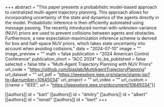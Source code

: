 +++
abstract = "This paper presents a probabilistic model-based approach to centralized multi-agent trajectory planning. This approach allows for incorporating uncertainty of the state and dynamics of the agents directly in the model. Probabilistic inference is then efficiently automated using message passing. The recently introduced normal-with-unknown-variance (NUV) priors are used to prevent collisions between agents and obstacles. Furthermore, a new expectation-maximization inference scheme is derived for box and half-space NUV priors, which takes state uncertainty into account when avoiding collisions."
date = "2024-07-10"
image = ""
image_preview = ""
math = false
publication = "2024 American Control Conference"
publication_short = "ACC 2024"
to_be_published = false
selected = false
title = "Multi-Agent Trajectory Planning with NUV Priors"
url_code = "https://github.com/biaslab/MultiAgentTrajectoryPlanning"
url_dataset = ""
url_pdf = "https://ieeexplore.ieee.org/stamp/stamp.jsp?tp=&arnumber=10645034"
url_project = ""
url_video = ""
url_custom = [{name = "IEEE", url = "https://ieeexplore.ieee.org/document/10645034"}]

[[authors]]
    id = "bart"
[[authors]]
    id = "dmitry"
[[authors]]
    id = "albert"
[[authors]]
    id = "ismail"
[[authors]]
    id = "bert"
+++
